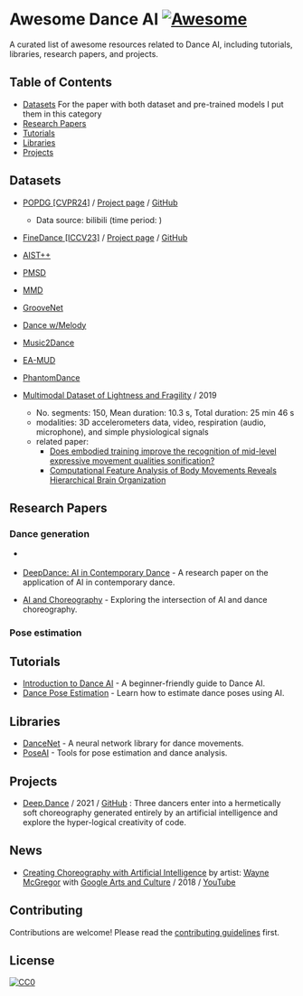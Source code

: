 # Awesome Dance AI [![Awesome](https://awesome.re/badge.svg)](https://awesome.re)

A curated list of awesome resources related to Dance AI, including tutorials, libraries, research papers, and projects.

## Table of Contents
- [Datasets](#datasets) For the paper with both dataset and pre-trained models I put them in this category
- [Research Papers](#research-papers)
- [Tutorials](#tutorials)
- [Libraries](#libraries)
- [Projects](#projects)

## Datasets
- [POPDG [CVPR24]](https://openaccess.thecvf.com/content/CVPR2024/papers/Luo_POPDG_Popular_3D_Dance_Generation_with_PopDanceSet_CVPR_2024_paper.pdf) / [Project page](https://luke-luo1.github.io/POPDG/) / [GitHub](https://github.com/Luke-Luo1/POPDG)
    - Data source: bilibili (time period: )

- [FineDance [ICCV23]](https://arxiv.org/abs/2212.03741) / [Project page](https://li-ronghui.github.io/finedance) / [GitHub]()


- [AIST++]()

- [PMSD]()

- [MMD]()

- [GrooveNet]()

- [Dance w/Melody]()

- [Music2Dance]()

- [EA-MUD]()

- [PhantomDance]()

- [Multimodal Dataset of Lightness and Fragility](http://dance.dibris.unige.it/index.php/dance-datasets/dance-dataset-1) / 2019
    - No. segments: 150, Mean duration: 10.3 s, Total duration: 25 min 46 s
    - modalities: 3D accelerometers data, video, respiration (audio, microphone), and simple physiological signals
    - related paper:
        - [Does embodied training improve the recognition of mid-level expressive movement qualities sonification?](https://link.springer.com/article/10.1007/s12193-018-0284-0)
        - [Computational Feature Analysis of Body Movements Reveals Hierarchical Brain Organization](https://doi.org/10.1093/cercor/bhy228)


## Research Papers
### Dance generation
- []()

- [DeepDance: AI in Contemporary Dance](link) - A research paper on the application of AI in contemporary dance.
- [AI and Choreography](link) - Exploring the intersection of AI and dance choreography.

### Pose estimation

## Tutorials
- [Introduction to Dance AI](link) - A beginner-friendly guide to Dance AI.
- [Dance Pose Estimation](link) - Learn how to estimate dance poses using AI.

## Libraries
- [DanceNet](link) - A neural network library for dance movements.
- [PoseAI](link) - Tools for pose estimation and dance analysis.



## Projects

- [Deep.Dance](https://deep.dance/) / 2021 / [GitHub](https://github.com/deep-dance) : Three dancers enter into a hermetically soft choreography generated entirely by an artificial intelligence and explore the hyper-logical creativity of code.


## News

- [Creating Choreography with Artificial Intelligence](https://artsandculture.google.com/story/living-archive-creating-choreography-with-artificial-intelligence/1AUBpanMqZxTiQ) by artist: [Wayne McGregor](https://waynemcgregor.com/) with [Google Arts and Culture](https://artsandculture.google.com/partner/studio-wayne-mcgregor) / 2018 / [YouTube](https://www.youtube.com/watch?v=qshkvUOc35A)


## Contributing
Contributions are welcome! Please read the [contributing guidelines](CONTRIBUTING.md) first.

## License
[![CC0](https://licensebuttons.net/p/zero/1.0/88x31.png)](http://creativecommons.org/publicdomain/zero/1.0/)